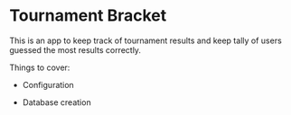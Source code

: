 # Tournament Bracket #

This is an app to keep track of tournament results and keep tally of users
guessed the most results correctly.

Things to cover:

* Configuration

* Database creation
